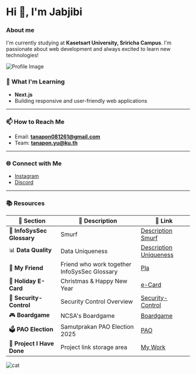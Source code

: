# Hi 👋, I'm Jabjibi
### **About me** 
  I'm currently studying at **Kasetsart University, Sriricha Campus**. I'm passionate about web development and always excited to learn new technologies!

![Profile Image](./image_readme/image_me.jpg)

### 🌱 **What I'm Learning**
- **Next.js**
- Building responsive and user-friendly web applications

---

### 📫 **How to Reach Me**
- Email: **tanapon081261@gmail.com**
- Team: **tanapon.yu@ku.th**

---

### 🌐 **Connect with Me**
- [Instagram](https://instagram.com/jjab_bb)
- [Discord](https://discord.gg/Wtuw6Z5K)

---

### 📚 **Resources**

| 📂 **Section** | 📝 **Description** | 🔗 **Link** |  
|---|---|---|  
| 🔵 **InfoSysSec Glossary** | Smurf | [Description Smurf](smurf.md) |  
| 📊 **Data Quality** | Data Uniqueness | [Description Uniqueness](uniqueness.md) |  
| 👫 **My Friend** | Friend who work together InfoSysSec Glossary | [Pla](https://jis03.github.io) |  
| 🌲 **Holiday E-Card** | Christmas & Happy New Year | [e-Card](e-card.md) |  
| 🔐 **Security-Control** | Security Control Overview | [Security-Control](security-control.md) |  
| 🎮 **Boardgame** | NCSA's Boardgame | [Boardgame](boardgame.md) |  
| 🗳️ **PAO Election** | Samutprakan PAO Election 2025 | [PAO]() |  
| 💼 **Project I Have Done** | Project link storage area | [My Work](mywork.md) |  






![cat](https://media.tenor.com/wht0_M71CxsAAAAi/milkie-spin-milkie-vt.gif)
